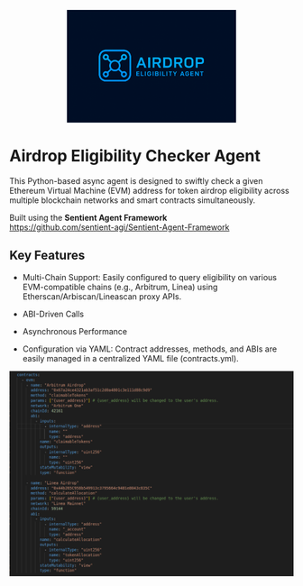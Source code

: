 <p align="center">
    <img src="https://github.com/programmerer1/airdrop-eligibility-agent/blob/main/logo.png" width="300" alt="logo">
</p>

# Airdrop Eligibility Checker Agent
This Python-based async agent is designed to swiftly check a given Ethereum Virtual Machine (EVM) address for token airdrop eligibility across multiple blockchain networks and smart contracts simultaneously.

Built using the **Sentient Agent Framework**  
https://github.com/sentient-agi/Sentient-Agent-Framework

## Key Features
- Multi-Chain Support: Easily configured to query eligibility on various EVM-compatible chains (e.g., Arbitrum, Linea) using Etherscan/Arbiscan/Lineascan proxy APIs.

- ABI-Driven Calls

- Asynchronous Performance

- Configuration via YAML: Contract addresses, methods, and ABIs are easily managed in a centralized YAML file (contracts.yml).

<p align="center">
    <img src="https://github.com/programmerer1/airdrop-eligibility-agent/blob/main/yaml.png" alt="yaml">
</p>

